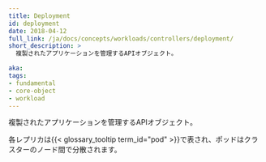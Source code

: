 ```yaml
---
title: Deployment
id: deployment
date: 2018-04-12
full_link: /ja/docs/concepts/workloads/controllers/deployment/
short_description: >
  複製されたアプリケーションを管理するAPIオブジェクト。

aka: 
tags:
- fundamental
- core-object
- workload
---
```

 複製されたアプリケーションを管理するAPIオブジェクト。

<!--more--> 

各レプリカは{{< glossary_tooltip term_id="pod" >}}で表され、ポッドはクラスターのノード間で分散されます。
